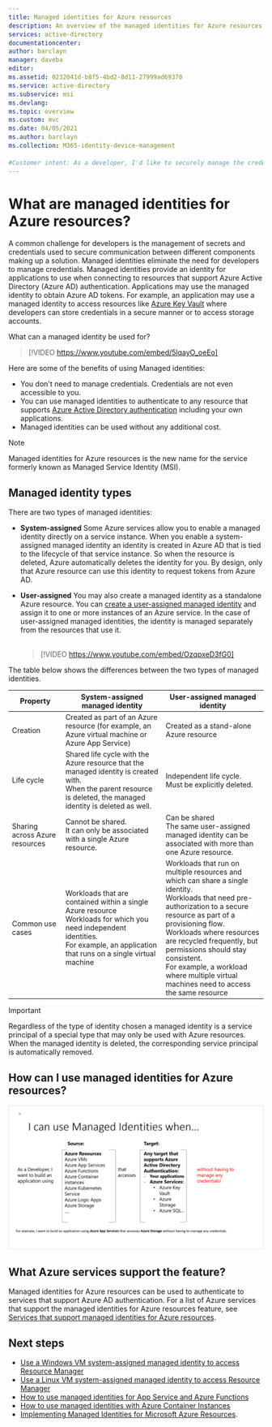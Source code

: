 ```yaml
---
title: Managed identities for Azure resources
description: An overview of the managed identities for Azure resources.
services: active-directory
documentationcenter:
author: barclayn
manager: daveba
editor:
ms.assetid: 0232041d-b8f5-4bd2-8d11-27999ad69370
ms.service: active-directory
ms.subservice: msi
ms.devlang:
ms.topic: overview
ms.custom: mvc
ms.date: 04/05/2021
ms.author: barclayn
ms.collection: M365-identity-device-management

#Customer intent: As a developer, I'd like to securely manage the credentials that my application uses for authenticating to cloud services without having the credentials in my code or checked into source control.
---
```


# What are managed identities for Azure resources?

A common challenge for developers is the management of secrets and credentials used to secure communication between different components making up a solution. Managed identities eliminate the need for developers to manage credentials. Managed identities provide an identity for applications to use when connecting to resources that support Azure Active Directory (Azure AD) authentication. Applications may use the managed identity to obtain Azure AD tokens. For example, an application may use a managed identity to access resources like [Azure Key Vault](../../key-vault/general/overview.md) where developers can store credentials in a secure manner or to access storage accounts.

What can a managed identity be used for?

   > [!VIDEO https://www.youtube.com/embed/5lqayO_oeEo]

Here are some of the benefits of using Managed identities:

- You don't need to manage credentials. Credentials are not even accessible to you.
- You can use managed identities to authenticate to any resource that supports [Azure Active Directory authentication](../authentication/overview-authentication.md) including your own applications.
- Managed identities can be used without any additional cost.

> [!NOTE]
> Managed identities for Azure resources is the new name for the service formerly known as Managed Service Identity (MSI).

## Managed identity types

There are two types of managed identities:

- **System-assigned** Some Azure services allow you to enable a managed identity directly on a service instance. When you enable a system-assigned managed identity an identity is created in Azure AD that is tied to the lifecycle of that service instance. So when the resource is deleted, Azure automatically deletes the identity for you. By design, only that Azure resource can use this identity to request tokens from Azure AD.
- **User-assigned** You may also create a managed identity as a standalone Azure resource. You can [create a user-assigned managed identity](how-to-manage-ua-identity-portal.md) and assign it to one or more instances of an Azure service. In the case of user-assigned managed identities, the identity is managed separately from the resources that use it. </br></br>

  > [!VIDEO https://www.youtube.com/embed/OzqpxeD3fG0]

The table below shows the differences between the two types of managed identities.

|  Property    | System-assigned managed identity | User-assigned managed identity |
|------|----------------------------------|--------------------------------|
| Creation |  Created as part of an Azure resource (for example, an Azure virtual machine or Azure App Service) | Created as a stand-alone Azure resource |
| Life cycle | Shared life cycle with the Azure resource that the managed identity is created with. <br/> When the parent resource is deleted, the managed identity is deleted as well. | Independent life cycle. <br/> Must be explicitly deleted. |
| Sharing across Azure resources | Cannot be shared. <br/> It can only be associated with a single Azure resource. | Can be shared <br/> The same user-assigned managed identity can be associated with more than one Azure resource. |
| Common use cases | Workloads that are contained within a single Azure resource <br/> Workloads for which you need independent identities. <br/> For example, an application that runs on a single virtual machine | Workloads that run on multiple resources and which can share a single identity. <br/> Workloads that need pre-authorization to a secure resource as part of a provisioning flow. <br/> Workloads where resources are recycled frequently, but permissions should stay consistent. <br/> For example, a workload where multiple virtual machines need to access the same resource |

>[!IMPORTANT]
>Regardless of the type of identity chosen a managed identity is a service principal of a special type that may only be used with Azure resources. When the managed identity is deleted, the corresponding service principal is automatically removed.

## How can I use managed identities for Azure resources?

![some examples of how a developer may use managed identities to get access to resources from their code without managing authentication information](media/overview/when-use-managed-identities.png)

## What Azure services support the feature?<a name="which-azure-services-support-managed-identity"></a>

Managed identities for Azure resources can be used to authenticate to services that support Azure AD authentication. For a list of Azure services that support the managed identities for Azure resources feature, see [Services that support managed identities for Azure resources](./services-support-managed-identities.md).

## Next steps

* [Use a Windows VM system-assigned managed identity to access Resource Manager](tutorial-windows-vm-access-arm.md)
* [Use a Linux VM system-assigned managed identity to access Resource Manager](tutorial-linux-vm-access-arm.md)
* [How to use managed identities for App Service and Azure Functions](../../app-service/overview-managed-identity.md)
* [How to use managed identities with Azure Container Instances](../../container-instances/container-instances-managed-identity.md)
* [Implementing Managed Identities for Microsoft Azure Resources](https://www.pluralsight.com/courses/microsoft-azure-resources-managed-identities-implementing).